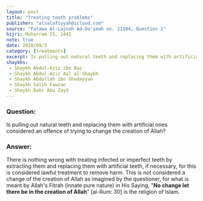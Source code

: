 ```yaml
---
layout: post
title: "Treating tooth problems"
publisher: "alsalafiyyah@icloud.com"
source: "Fatawa Al-Lajnah Ad-Da'imah no. 21104, Question 1"
hijri: Muharram 15, 1442
note: true
date: 2020/09/3
category: [treatments]
excerpt: Is pulling out natural teeth and replacing them with artificial ones considered an offence of trying to change the creation of Allah?
shaykhs: 
 - Shaykh Abdul-Aziz ibn Baz
 - Shaykh Abdul-Aziz Aal al-Shaykh
 - Shaykh Abdullah ibn Ghudayyan
 - Shaykh Salih Fawzan
 - Shaykh Bakr Abu Zayd
---
```


### Question:
Is pulling out natural teeth and replacing them with artificial ones considered an offence of trying to change the creation of Allah? 

### Answer:
There is nothing wrong with treating infected or imperfect teeth by extracting them and replacing them with artificial teeth, if necessary, for this is considered lawful treatment to remove harm. This is not considered a change of the creation of Allah as imagined by the questioner, for what is meant by Allah's Fitrah (innate pure nature) in His Saying, "**No change let there be in the creation of Allah**" [al-Rum: 30] is the religion of Islam.
